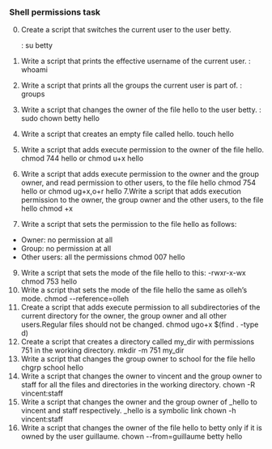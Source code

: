 ### Shell permissions task

0. Create a script that switches the current user to the user betty.
    
    : su betty
1. Write a script that prints the effective username of the current user.
    : whoami
2. Write a script that prints all the groups the current user is part of.
    : groups
3. Write a script that changes the owner of the file hello to the user betty.
    : sudo chown betty hello
4. Write a script that creates an empty file called hello.
    touch hello
5. Write a script that adds execute permission to the owner of the file hello.
    chmod 744 hello or chmod u+x hello
6. Write a script that adds execute permission to the owner and the group owner, and read permission to other users, to the file hello
    chmod 754 hello or chmod ug+x,o+r hello
7.Write a script that adds execution permission to the owner, the group owner and the other users, to the file hello
    chmod +x
8. Write a script that sets the permission to the file hello as follows:
  * Owner: no permission at all
  * Group: no permission at all
  * Other users: all the permissions
    chmod 007 hello
9. Write a script that sets the mode of the file hello to this: -rwxr-x-wx
    chmod 753 hello
10. Write a script that sets the mode of the file hello the same as olleh’s mode.
    chmod --reference=olleh
11. Create a script that adds execute permission to all subdirectories of the current directory for the owner, the group owner and all other users.Regular files should not be changed.
    chmod ugo+x $(find . -type d)
12. Create a script that creates a directory called my_dir with permissions 751 in the working directory.
    mkdir -m 751 my_dir
13. Write a script that changes the group owner to school for the file hello
    chgrp school hello
100. Write a script that changes the owner to vincent and the group owner to staff for all the files and directories in the working directory.
    chown -R vincent:staff
101. Write a script that changes the owner and the group owner of _hello to vincent and staff respectively. _hello is a symbolic link
    chown -h vincent:staff
102. Write a script that changes the owner of the file hello to betty only if it is owned by the user guillaume.
    chown --from=guillaume betty hello
   

